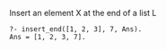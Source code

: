 Insert an element X at the end of a list L  

```
?- insert_end([1, 2, 3], 7, Ans).
Ans = [1, 2, 3, 7].
```